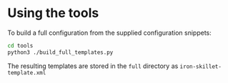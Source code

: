 # Using the tools

To build a full configuration from the supplied configuration snippets:

```bash
cd tools
python3 ./build_full_templates.py
```


The resulting templates are stored in the `full` directory as `iron-skillet-template.xml`

